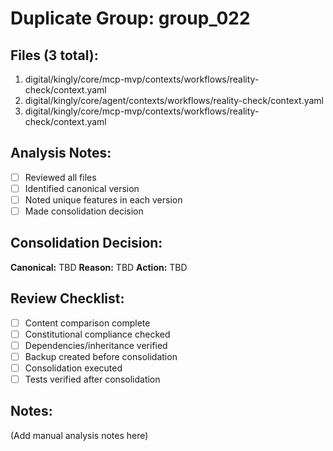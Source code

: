 # Duplicate Group: group_022

## Files (3 total):
1. digital/kingly/core/mcp-mvp/contexts/workflows/reality-check/context.yaml
2. digital/kingly/core/agent/contexts/workflows/reality-check/context.yaml
3. digital/kingly/core/mcp-mvp/contexts/workflows/reality-check/context.yaml

## Analysis Notes:
- [ ] Reviewed all files
- [ ] Identified canonical version
- [ ] Noted unique features in each version
- [ ] Made consolidation decision

## Consolidation Decision:
**Canonical:** TBD
**Reason:** TBD
**Action:** TBD

## Review Checklist:
- [ ] Content comparison complete
- [ ] Constitutional compliance checked
- [ ] Dependencies/inheritance verified
- [ ] Backup created before consolidation
- [ ] Consolidation executed
- [ ] Tests verified after consolidation

## Notes:
(Add manual analysis notes here)
